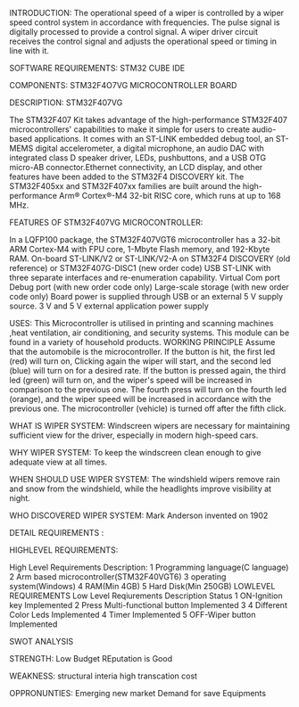 INTRODUCTION:
The operational speed of a wiper is controlled by a wiper speed control system in accordance with frequencies. The pulse signal is digitally processed to provide a control signal. A wiper driver circuit receives the control signal and adjusts the operational speed or timing in line with it.

SOFTWARE REQUIREMENTS:
STM32 CUBE IDE

COMPONENTS:
STM32F4O7VG MICROCONTROLLER BOARD

DESCRIPTION:
STM32F407VG

The STM32F407 Kit takes advantage of the high-performance STM32F407 microcontrollers' capabilities to make it simple for users to create audio-based applications. It comes with an ST-LINK embedded debug tool, an ST-MEMS digital accelerometer, a digital microphone, an audio DAC with integrated class D speaker driver, LEDs, pushbuttons, and a USB OTG micro-AB connector.Ethernet connectivity, an LCD display, and other features have been added to the STM32F4 DISCOVERY kit. The STM32F405xx and STM32F407xx families are built around the high-performance Arm® Cortex®-M4 32-bit RISC core, which runs at up to 168 MHz.

FEATURES OF STM32F407VG MICROCONTROLLER:

In a LQFP100 package, the STM32F407VGT6 microcontroller has a 32-bit ARM Cortex-M4 with FPU core, 1-Mbyte Flash memory, and 192-Kbyte RAM.
On-board ST-LINK/V2 or ST-LINK/V2-A on STM32F4 DISCOVERY (old reference) or STM32F407G-DISC1 (new order code)
USB ST-LINK with three separate interfaces and re-enumeration capability.
Virtual Com port Debug port (with new order code only)
Large-scale storage (with new order code only)
Board power is supplied through USB or an external 5 V supply source.
3 V and 5 V external application power supply

USES:
This Microcontroller is utilised in printing and scanning machines ,heat ventilation, air conditioning, and security systems.
This module can be found in a variety of household products.
WORKING PRINCIPLE
Assume that the automobile is the microcontroller. If the button is hit, the first led (red) will turn on, Clicking again  the wiper will start, and the second led (blue) will turn on for a desired rate. If the button is pressed again, the third led (green) will turn on, and the wiper's speed will be increased in comparison to the previous one. The fourth press will turn on the fourth led (orange), and the wiper speed will be increased in accordance with the previous one. The microcontroller (vehicle) is turned off after the fifth click.


WHAT IS WIPER SYSTEM:
Windscreen wipers are necessary for maintaining sufficient view for the driver, especially in modern high-speed cars.

WHY WIPER SYSTEM:
To keep the windscreen clean enough to give adequate view at all times.

WHEN SHOULD USE WIPER SYSTEM:
The windshield wipers remove rain and snow from the windshield, while the headlights improve visibility at night.

WHO DISCOVERED WIPER SYSTEM:
Mark Anderson invented on 1902

DETAIL REQUIREMENTS :

HIGHLEVEL REQUIREMENTS:

High Level Requirements	Description:
1	Programming language(C language)
2	Arm based microcontroller(STM32F40VGT6)
3	operating system(Windows)
4	RAM(Min 4GB)
5	Hard Disk(Min 250GB)
LOWLEVEL REQUIREMENTS
Low Level Reqiurements	Description	Status
1	ON-Ignition key	Implemented
2	Press Multi-functional button	Implemented
3	4 Different Color Leds	Implemented
4	Timer	Implemented
5	OFF-Wiper button	Implemented

SWOT ANALYSIS

STRENGTH: 
Low Budget
REputation is Good

WEAKNESS:
structural interia
high transcation cost

OPPRONUNTIES:
Emerging new market
Demand for save Equipments
